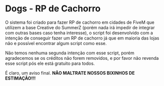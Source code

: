 # Dogs - RP de Cachorro

O sistema foi criado para fazer RP de cachorro em cidades de FiveM que utilizem a base Creative do SummerZ (porém nada irá impedir de integrar com outras bases caso tenha interesse), o script foi desenvolvido com a intenção de conseguir fazer um RP de cachorro já que em maioria das lojas não e possível encontrar algum script como esse.

Não temos nenhuma segunda intenção com esse script, porém agradecemos se os créditos não forem removidos, e por favor não revenda esse script pós ele está gratuito para todos.

É claro, um aviso final.
**NÃO MALTRATE NOSSOS BIXINHOS DE ESTIMAÇÃO!!!**